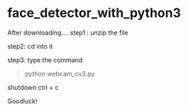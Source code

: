 # face_detector_with_python3
After downloading....
step1 : unzip the file

step2: cd into it

step3: type the command
> python webcam_cv3.py

shutdown
ctrl + c

Goodluck!


